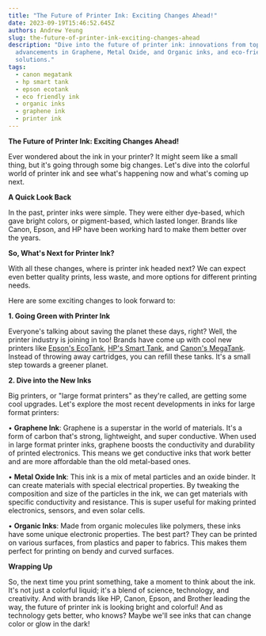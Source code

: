 ```yaml
---
title: "The Future of Printer Ink: Exciting Changes Ahead!"
date: 2023-09-19T15:46:52.645Z
authors: Andrew Yeung
slug: the-future-of-printer-ink-exciting-changes-ahead
description: "Dive into the future of printer ink: innovations from top brands,
  advancements in Graphene, Metal Oxide, and Organic inks, and eco-friendly
  solutions."
tags:
  - canon megatank
  - hp smart tank
  - epson ecotank
  - eco friendly ink
  - organic inks
  - graphene ink
  - printer ink
---
```

**The Future of Printer Ink: Exciting Changes Ahead!**

Ever wondered about the ink in your printer? It might seem like a small thing, but it's going through some big changes. Let's dive into the colorful world of printer ink and see what's happening now and what's coming up next.

**A Quick Look Back**

In the past, printer inks were simple. They were either dye-based, which gave bright colors, or pigment-based, which lasted longer. Brands like Canon, Epson, and HP have been working hard to make them better over the years.

**So, What's Next for Printer Ink?**

With all these changes, where is printer ink headed next? We can expect even better quality prints, less waste, and more options for different printing needs.

Here are some exciting changes to look forward to:

**1. Going Green with Printer Ink**

Everyone's talking about saving the planet these days, right? Well, the printer industry is joining in too! Brands have come up with cool new printers like [Epson's EcoTank](https://www.compandsave.com/epson/ecotank), [HP's Smart Tank](https://www.compandsave.com/hp/smart-tank-plus), and [Canon's MegaTank](https://www.compandsave.com/canon/gi-21-ink-bottles/gi-21-4-combo). Instead of throwing away cartridges, you can refill these tanks. It's a small step towards a greener planet.

**2. Dive into the New Inks**

Big printers, or "large format printers" as they're called, are getting some cool upgrades. Let's explore the most recent developments in inks for large format printers:

• **Graphene Ink**: Graphene is a superstar in the world of materials. It's a form of carbon that's strong, lightweight, and super conductive. When used in large format printer inks, graphene boosts the conductivity and durability of printed electronics. This means we get conductive inks that work better and are more affordable than the old metal-based ones.

• **Metal Oxide Ink**: This ink is a mix of metal particles and an oxide binder. It can create materials with special electrical properties. By tweaking the composition and size of the particles in the ink, we can get materials with specific conductivity and resistance. This is super useful for making printed electronics, sensors, and even solar cells.

• **Organic Inks**: Made from organic molecules like polymers, these inks have some unique electronic properties. The best part? They can be printed on various surfaces, from plastics and paper to fabrics. This makes them perfect for printing on bendy and curved surfaces.

**Wrapping Up**

So, the next time you print something, take a moment to think about the ink. It's not just a colorful liquid; it's a blend of science, technology, and creativity. And with brands like HP, Canon, Epson, and Brother leading the way, the future of printer ink is looking bright and colorful! And as technology gets better, who knows? Maybe we'll see inks that can change color or glow in the dark!